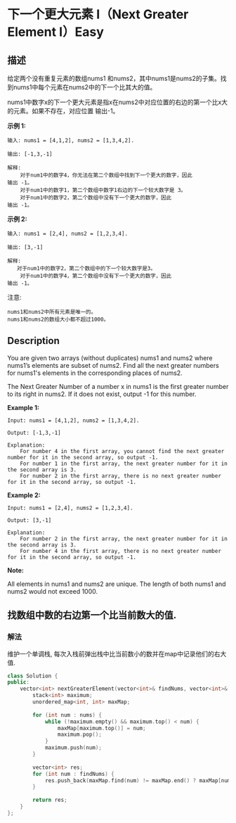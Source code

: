 # 下一个更大元素 I（Next Greater Element I）Easy
## 描述
给定两个没有重复元素的数组nums1 和nums2，其中nums1是nums2的子集。找到nums1中每个元素在nums2中的下一个比其大的值。

nums1中数字x的下一个更大元素是指x在nums2中对应位置的右边的第一个比x大的元素。如果不存在，对应位置
输出-1。

**示例 1:**
```
输入: nums1 = [4,1,2], nums2 = [1,3,4,2].

输出: [-1,3,-1]

解释:
    对于num1中的数字4，你无法在第二个数组中找到下一个更大的数字，因此
输出 -1。
    对于num1中的数字1，第二个数组中数字1右边的下一个较大数字是 3。
    对于num1中的数字2，第二个数组中没有下一个更大的数字，因此
输出 -1。
```

**示例 2:**
```
输入: nums1 = [2,4], nums2 = [1,2,3,4].

输出: [3,-1]

解释:
   对于num1中的数字2，第二个数组中的下一个较大数字是3。
    对于num1中的数字4，第二个数组中没有下一个更大的数字，因此
输出 -1。
```


注意:


	nums1和nums2中所有元素是唯一的。
	nums1和nums2的数组大小都不超过1000。

## Description
You are given two arrays (without duplicates) nums1 and nums2 where nums1’s elements are subset of nums2. Find all the next greater numbers for nums1's elements in the corresponding places of nums2. 



The Next Greater Number of a number x in nums1 is the first greater number to its right in nums2. If it does not exist, output -1 for this number.


**Example 1:**
```
Input: nums1 = [4,1,2], nums2 = [1,3,4,2].

Output: [-1,3,-1]

Explanation:
    For number 4 in the first array, you cannot find the next greater number for it in the second array, so output -1.
    For number 1 in the first array, the next greater number for it in the second array is 3.
    For number 2 in the first array, there is no next greater number for it in the second array, so output -1.
```



**Example 2:**
```
Input: nums1 = [2,4], nums2 = [1,2,3,4].

Output: [3,-1]

Explanation:
    For number 2 in the first array, the next greater number for it in the second array is 3.
    For number 4 in the first array, there is no next greater number for it in the second array, so output -1.
```
**Note:**


All elements in nums1 and nums2 are unique.
The length of both nums1 and nums2 would not exceed 1000.



## 找数组中数的右边第一个比当前数大的值.
### 解法

维护一个单调栈, 每次入栈前弹出栈中比当前数小的数并在map中记录他们的右大值.

```c++
class Solution {
public:
    vector<int> nextGreaterElement(vector<int>& findNums, vector<int>& nums) {
        stack<int> maximum;
        unordered_map<int, int> maxMap;
        
        for (int num : nums) {
            while (!maximum.empty() && maximum.top() < num) {
                maxMap[maximum.top()] = num;
                maximum.pop();
            }
            maximum.push(num);
        }
            
        vector<int> res;
        for (int num : findNums) {
            res.push_back(maxMap.find(num) != maxMap.end() ? maxMap[num] : -1);
        }
        
        return res;
    }
};
```